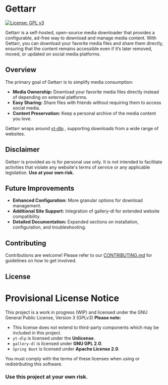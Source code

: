 # Gettarr

[![License: GPL v3](https://img.shields.io/badge/License-GPLv3-blue.svg)](https://www.gnu.org/licenses/gpl-3.0)

Gettarr is a self-hosted, open-source media downloader that provides a configurable, ad-free way to download and manage media content. With Gettarr, you can download your favorite media files and share them directly, ensuring that the content remains accessible even if it’s later removed, moved, or updated on social media platforms.

## Overview

The primary goal of Gettarr is to simplify media consumption:
- **Media Ownership:** Download your favorite media files directly instead of depending on external platforms.
- **Easy Sharing:** Share files with friends without requiring them to access social media.
- **Content Preservation:** Keep a personal archive of the media content you love.

Gettarr wraps around [yt-dlp](https://github.com/yt-dlp/yt-dlp) , supporting downloads from a wide range of websites.

## Disclaimer

Gettarr is provided as-is for personal use only. It is not intended to facilitate activities that violate any website's terms of service or any applicable legislation. **Use at your own risk.**  

## Future Improvements

- **Enhanced Configuration:** More granular options for download management.
- **Additional Site Support:** Integration of gallery-dl for extended website compatibility.
- **Detailed Documentation:** Expanded sections on installation, configuration, and troubleshooting.

## Contributing

Contributions are welcome! Please refer to our [CONTRIBUTING.md](CONTRIBUTING.md) for guidelines on how to get involved.

<!-- 
TODO:
Proper License
Installation
Usage
-->

## License
 

# Provisional License Notice

This project is a work in progress (WIP) and licensed under the GNU General Public License, Version 3 (GPLv3) 
**Please note:**

- This license does not extend to third-party components which may be included in this project.
- `yt-dlp` is licensed under the **Unlicense**.
- `gallery-dl` is licensed under **GNU GPL 2.0**.
- `Spring Boot` is licensed under **Apache License 2.0**.

You must comply with the terms of these licenses when using or redistributing this software.

### Use this project at your own risk.